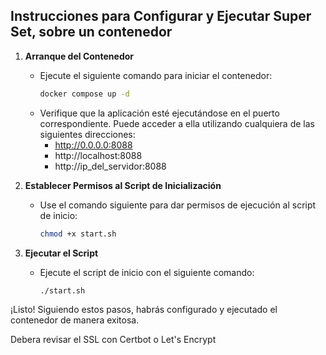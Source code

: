 ## Instrucciones para Configurar y Ejecutar Super Set, sobre un contenedor

1. **Arranque del Contenedor**
   - Ejecute el siguiente comando para iniciar el contenedor:
     ```sh
     docker compose up -d
     ```
   - Verifique que la aplicación esté ejecutándose en el puerto correspondiente. Puede acceder a ella utilizando cualquiera de las siguientes direcciones:
     - http://0.0.0.0:8088
     - http://localhost:8088
     - http://ip_del_servidor:8088

2. **Establecer Permisos al Script de Inicialización**
   - Use el comando siguiente para dar permisos de ejecución al script de inicio:
     ```sh
     chmod +x start.sh
     ```

3. **Ejecutar el Script**
   - Ejecute el script de inicio con el siguiente comando:
     ```sh
     ./start.sh
     ```

¡Listo! Siguiendo estos pasos, habrás configurado y ejecutado el contenedor de manera exitosa.

Debera revisar el SSL con Certbot o Let's Encrypt

